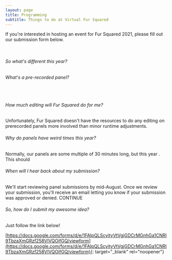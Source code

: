 ```yaml
---
layout: page
title: Programming
subtitle: Things to do at Virtual Fur Squared
---
```


If you're interested in hosting an event for Fur Squared 2021, please fill out our submission form below.

&nbsp;

###### So what's different this year?

###### What's a pre-recorded panel?

&nbsp;

###### How much editing will Fur Squared do for me?

Unfortunately, Fur Squared doesn't have the resources to do any editing on prerecorded panels more involved than minor runtime adjustments.&nbsp;

###### Why do panels have weird times this year?

Normally, our panels are some multiple of 30 minutes long, but this year . This should&nbsp;

###### When will I hear back about my submission?

We'll start reviewing panel submissions by mid-August. Once we review your submission, you'll receive an email letting you know if your submission was approved or denied. CONTINUE

###### So, how do I submit my awesome idea?

Just follow the link below\!

[https://docs.google.com/forms/d/e/1FAIpQLScyityVtVgjGDCrMGnhGa1CNRl9TbzaXmGRzf258VIVQOifGQ/viewform](https://docs.google.com/forms/d/e/1FAIpQLScyityVtVgjGDCrMGnhGa1CNRl9TbzaXmGRzf258VIVQOifGQ/viewform){: target="_blank" rel="noopener"}